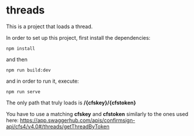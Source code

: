 # threads

This is a project that loads a thread.

In order to set up this project, first install the dependencies:
```
npm install
```

and then

```
npm run build:dev 
```

and in order to run it, execute:
```
npm run serve
```

The only path that truly loads is
**/{cfskey}/{cfstoken}**

You have to use a matching **cfskey** and **cfstoken** similarly to the ones used here:
https://app.swaggerhub.com/apis/confirmsign-api/cfs4/v4.0#/threads/getThreadByToken
